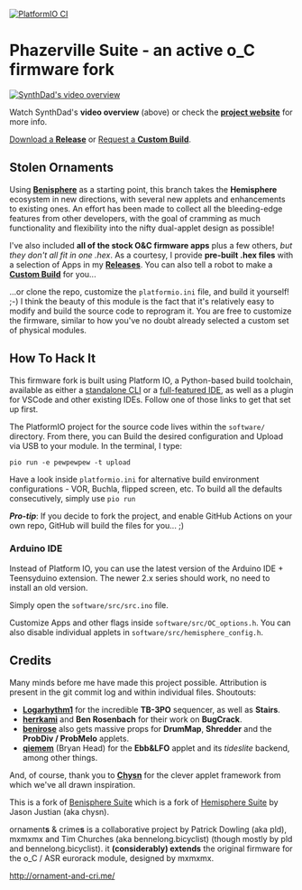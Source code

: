 [![PlatformIO CI](https://github.com/djphazer/O_C-Phazerville/actions/workflows/firmware.yml/badge.svg)](https://github.com/djphazer/O_C-Phazerville/actions/workflows/firmware.yml)

Phazerville Suite - an active o_C firmware fork
===
[![SynthDad's video overview](http://img.youtube.com/vi/XRGlAmz3AKM/0.jpg)](http://www.youtube.com/watch?v=XRGlAmz3AKM "Phazerville; newest firmware for Ornament and Crime. Tutorial and patch ideas")

Watch SynthDad's **video overview** (above) or check the [**project website**](https://firmware.phazerville.com) for more info.

[Download a **Release**](https://github.com/djphazer/O_C-Phazerville/releases) or [Request a **Custom Build**](https://github.com/djphazer/O_C-Phazerville/discussions/38).

## Stolen Ornaments

Using [**Benisphere**](https://github.com/benirose/O_C-BenisphereSuite) as a starting point, this branch takes the **Hemisphere** ecosystem in new directions, with several new applets and enhancements to existing ones. An effort has been made to collect all the bleeding-edge features from other developers, with the goal of cramming as much functionality and flexibility into the nifty dual-applet design as possible!

I've also included **all of the stock O&C firmware apps** plus a few others, _but they don't all fit in one .hex_. As a courtesy, I provide **pre-built .hex files** with a selection of Apps in my [**Releases**](https://github.com/djphazer/O_C-Phazerville/releases). You can also tell a robot to make a [**Custom Build**](https://github.com/djphazer/O_C-Phazerville/discussions/38) for you...

...or clone the repo, customize the `platformio.ini` file, and build it yourself! ;-)
I think the beauty of this module is the fact that it's relatively easy to modify and build the source code to reprogram it. You are free to customize the firmware, similar to how you've no doubt already selected a custom set of physical modules.

## How To Hack It

This firmware fork is built using Platform IO, a Python-based build toolchain, available as either a [standalone CLI](https://docs.platformio.org/en/latest/core/installation/methods/installer-script.html) or a [full-featured IDE](https://platformio.org/install/ide), as well as a plugin for VSCode and other existing IDEs. Follow one of those links to get that set up first.

The PlatformIO project for the source code lives within the `software/` directory. From there, you can Build the desired configuration and Upload via USB to your module. In the terminal, I type:
```
pio run -e pewpewpew -t upload
```
Have a look inside `platformio.ini` for alternative build environment configurations - VOR, Buchla, flipped screen, etc. To build all the defaults consecutively, simply use `pio run`

_**Pro-tip**_: If you decide to fork the project, and enable GitHub Actions on your own repo, GitHub will build the files for you... ;)

### Arduino IDE
Instead of Platform IO, you can use the latest version of the Arduino IDE + Teensyduino extension. The newer 2.x series should work, no need to install an old version.

Simply open the `software/src/src.ino` file.

Customize Apps and other flags inside `software/src/OC_options.h`. You can also disable individual applets in `software/src/hemisphere_config.h`.

## Credits

Many minds before me have made this project possible. Attribution is present in the git commit log and within individual files.
Shoutouts:
* **[Logarhythm1](https://github.com/Logarhythm1)** for the incredible **TB-3PO** sequencer, as well as **Stairs**.
* **[herrkami](https://github.com/herrkami)** and **Ben Rosenbach** for their work on **BugCrack**.
* **[benirose](https://github.com/benirose)** also gets massive props for **DrumMap**, **Shredder** and the **ProbDiv / ProbMelo** applets.
* **[qiemem](https://github.com/qiemem)** (Bryan Head) for the **Ebb&LFO** applet and its _tideslite_ backend, among other things.

And, of course, thank you to **[Chysn](https://github.com/Chysn)** for the clever applet framework from which we've all drawn inspiration.

This is a fork of [Benisphere Suite](https://github.com/benirose/O_C-BenisphereSuite) which is a fork of [Hemisphere Suite](https://github.com/Chysn/O_C-HemisphereSuite) by Jason Justian (aka chysn).

ornament**s** & crime**s** is a collaborative project by Patrick Dowling (aka pld), mxmxmx and Tim Churches (aka bennelong.bicyclist) (though mostly by pld and bennelong.bicyclist). it **(considerably) extends** the original firmware for the o_C / ASR eurorack module, designed by mxmxmx.

http://ornament-and-cri.me/
